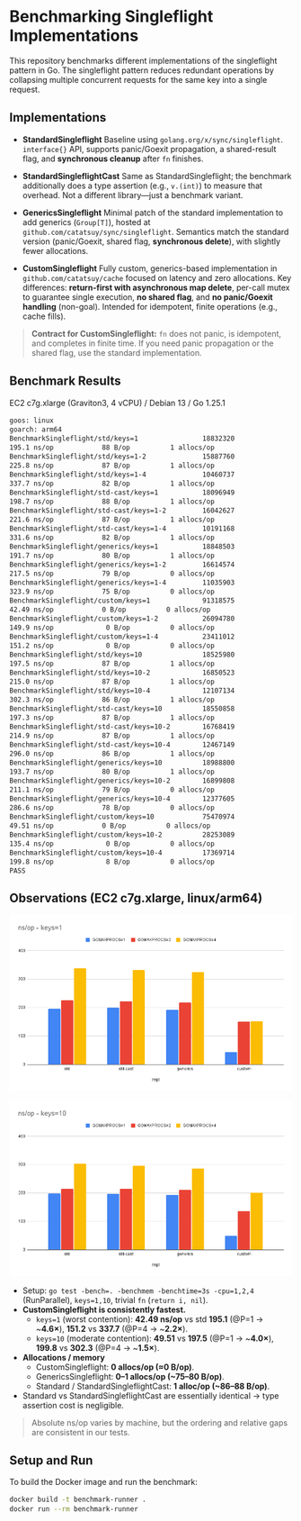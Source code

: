 # Benchmarking Singleflight Implementations

This repository benchmarks different implementations of the singleflight pattern in Go. The singleflight pattern reduces redundant operations by collapsing multiple concurrent requests for the same key into a single request.

## Implementations

- **StandardSingleflight**
  Baseline using `golang.org/x/sync/singleflight`. `interface{}` API, supports panic/Goexit propagation, a shared-result flag, and **synchronous cleanup** after `fn` finishes.

- **StandardSingleflightCast**
  Same as StandardSingleflight; the benchmark additionally does a type assertion (e.g., `v.(int)`) to measure that overhead. Not a different library—just a benchmark variant.

- **GenericsSingleflight**
  Minimal patch of the standard implementation to add generics (`Group[T]`), hosted at `github.com/catatsuy/sync/singleflight`. Semantics match the standard version (panic/Goexit, shared flag, **synchronous delete**), with slightly fewer allocations.

- **CustomSingleflight**
  Fully custom, generics-based implementation in `github.com/catatsuy/cache` focused on latency and zero allocations. Key differences: **return-first with asynchronous map delete**, per-call mutex to guarantee single execution, **no shared flag**, and **no panic/Goexit handling** (non-goal). Intended for idempotent, finite operations (e.g., cache fills).

> **Contract for CustomSingleflight:** `fn` does not panic, is idempotent, and completes in finite time. If you need panic propagation or the shared flag, use the standard implementation.

## Benchmark Results

EC2 c7g.xlarge (Graviton3, 4 vCPU) / Debian 13 / Go 1.25.1

```
goos: linux
goarch: arm64
BenchmarkSingleflight/std/keys=1                18832320               195.1 ns/op            88 B/op          1 allocs/op
BenchmarkSingleflight/std/keys=1-2              15887760               225.8 ns/op            87 B/op          1 allocs/op
BenchmarkSingleflight/std/keys=1-4              10460737               337.7 ns/op            82 B/op          1 allocs/op
BenchmarkSingleflight/std-cast/keys=1           18096949               198.7 ns/op            88 B/op          1 allocs/op
BenchmarkSingleflight/std-cast/keys=1-2         16042627               221.6 ns/op            87 B/op          1 allocs/op
BenchmarkSingleflight/std-cast/keys=1-4         10191168               331.6 ns/op            82 B/op          1 allocs/op
BenchmarkSingleflight/generics/keys=1           18848503               191.7 ns/op            80 B/op          1 allocs/op
BenchmarkSingleflight/generics/keys=1-2         16614574               217.5 ns/op            79 B/op          0 allocs/op
BenchmarkSingleflight/generics/keys=1-4         11035903               323.9 ns/op            75 B/op          0 allocs/op
BenchmarkSingleflight/custom/keys=1             91318575                42.49 ns/op            0 B/op          0 allocs/op
BenchmarkSingleflight/custom/keys=1-2           26094780               149.9 ns/op             0 B/op          0 allocs/op
BenchmarkSingleflight/custom/keys=1-4           23411012               151.2 ns/op             0 B/op          0 allocs/op
BenchmarkSingleflight/std/keys=10               18525980               197.5 ns/op            87 B/op          1 allocs/op
BenchmarkSingleflight/std/keys=10-2             16850523               215.0 ns/op            87 B/op          1 allocs/op
BenchmarkSingleflight/std/keys=10-4             12107134               302.3 ns/op            86 B/op          1 allocs/op
BenchmarkSingleflight/std-cast/keys=10          18550858               197.3 ns/op            87 B/op          1 allocs/op
BenchmarkSingleflight/std-cast/keys=10-2        16768419               214.9 ns/op            87 B/op          1 allocs/op
BenchmarkSingleflight/std-cast/keys=10-4        12467149               296.0 ns/op            86 B/op          1 allocs/op
BenchmarkSingleflight/generics/keys=10          18988800               193.7 ns/op            80 B/op          1 allocs/op
BenchmarkSingleflight/generics/keys=10-2        16899808               211.1 ns/op            79 B/op          0 allocs/op
BenchmarkSingleflight/generics/keys=10-4        12377605               286.6 ns/op            78 B/op          0 allocs/op
BenchmarkSingleflight/custom/keys=10            75470974                49.51 ns/op            0 B/op          0 allocs/op
BenchmarkSingleflight/custom/keys=10-2          28253089               135.4 ns/op             0 B/op          0 allocs/op
BenchmarkSingleflight/custom/keys=10-4          17369714               199.8 ns/op             8 B/op          0 allocs/op
PASS
```

## Observations (EC2 c7g.xlarge, linux/arm64)

![keys=1](./images/ns_op%20-%20keys=1.png)

![keys=10](./images/ns_op%20-%20keys=10.png)

- Setup: `go test -bench=. -benchmem -benchtime=3s -cpu=1,2,4` (RunParallel), `keys=1,10`, trivial `fn` (`return i, nil`).
- **CustomSingleflight is consistently fastest.**
  - `keys=1` (worst contention): **42.49 ns/op** vs std **195.1** (@P=1 → ~**4.6×**), **151.2** vs **337.7** (@P=4 → ~**2.2×**).
  - `keys=10` (moderate contention): **49.51** vs **197.5** (@P=1 → ~**4.0×**), **199.8** vs **302.3** (@P=4 → ~**1.5×**).
- **Allocations / memory**
  - CustomSingleflight: **0 allocs/op (≈0 B/op)**.
  - GenericsSingleflight: **0–1 allocs/op (~75–80 B/op)**.
  - Standard / StandardSingleflightCast: **1 alloc/op (~86–88 B/op)**.
- Standard vs StandardSingleflightCast are essentially identical → type assertion cost is negligible.

> Absolute ns/op varies by machine, but the ordering and relative gaps are consistent in our tests.

## Setup and Run

To build the Docker image and run the benchmark:

```bash
docker build -t benchmark-runner .
docker run --rm benchmark-runner
```
